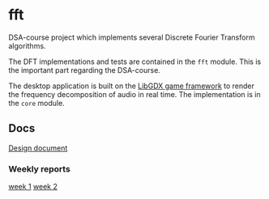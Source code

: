 # fft
DSA-course project which implements several Discrete Fourier Transform algorithms. 

The DFT implementations and tests are contained in the `fft` module. This is the important part regarding the DSA-course.

The desktop application is built on the [LibGDX game framework](https://libgdx.com/) to render the frequency decomposition of audio in real time. 
The implementation is in the `core` module.



## Docs

[Design document](https://github.com/Veikkosuhonen/fft/blob/main/docs/design_document.md)

### Weekly reports

[week 1](https://github.com/Veikkosuhonen/fft/blob/main/docs/week1.md)
[week 2](https://github.com/Veikkosuhonen/fft/blob/main/docs/week2.md)
